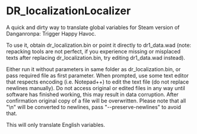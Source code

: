 # DR_localizationLocalizer
A quick and dirty way to translate global variables for Steam version of Danganronpa: Trigger Happy Havoc.

To use it, obtain dr_localization.bin or point it directly to dr1_data.wad (note: repacking tools are not perfect, if you experience missing or misplaced texts after replacing dr_localization.bin, try editing dr1_data.wad instead).

Either run it without parameters in same folder as dr_localization.bin, or pass required file as first parameter.
When prompted, use some text editor that respects encoding (i.e. Notepad++) to edit the text file (do not replace newlines manually).
Do not access original or edited files in any way until software has finished working, this may result in data corruption.
After confirmation original copy of a file will be overwritten. Please note that all "\n" will be converted to newlines, pass "--preserve-newlines" to avoid that.

This will only translate English variables.
